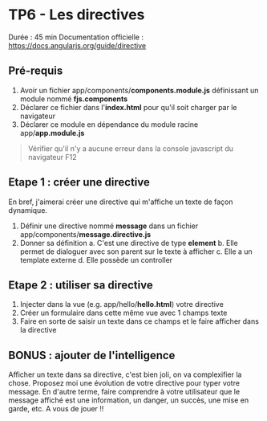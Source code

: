 # TP6 - Les directives

Durée : 45 min
Documentation officielle : https://docs.angularjs.org/guide/directive

## Pré-requis

 1. Avoir un fichier app/components/**components.module.js** définissant un module nommé **fjs.components** 
 2. Déclarer ce fichier dans l'**index.html** pour qu'il soit charger par le navigateur
 3. Déclarer ce module en dépendance du module racine app/**app.module.js**

> Vérifier qu'il n'y a aucune erreur dans la console javascript du navigateur F12


## Etape 1 : créer une directive

En bref, j'aimerai créer une directive qui m'affiche un texte de façon dynamique.

 1. Définir une directive nommé **message** dans un fichier app/components/**message.directive.js**
 2. Donner sa définition
    a. C'est une directive de type **element**
    b. Elle permet de dialoguer avec son parent sur le texte à afficher
    c. Elle a un template externe
    d. Elle possède un controller

## Etape 2 : utiliser sa directive

 1. Injecter dans la vue (e.g. app/hello/**hello.html**) votre directive
 2. Créer un formulaire dans cette même vue avec 1 champs texte
 3. Faire en sorte de saisir un texte dans ce champs et le faire afficher dans la directive
 
## BONUS : ajouter de l'intelligence

Afficher un texte dans sa directive, c'est bien joli, on va complexifier la chose. 
Proposez moi une évolution de votre directive pour typer votre message. En d'autre terme, faire comprendre à votre utilisateur que le message affiché est une information, un danger, un succès, une mise en garde, etc.
A vous de jouer !!
